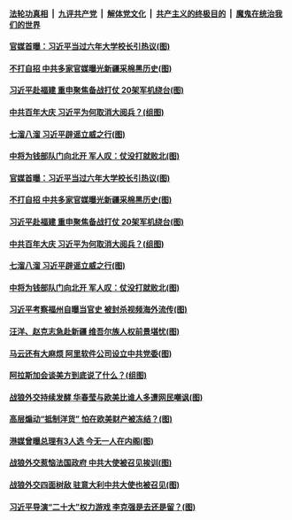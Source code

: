####  [法轮功真相](../../../../basic/blob/master/README.md?t=03272301) &nbsp;|&nbsp; [九评共产党](../../../../9ping.md/blob/master/README.md?t=03272301) &nbsp;|&nbsp; [解体党文化](../../../../jtdwh.md/blob/master/README.md?t=03272301)  &nbsp;|&nbsp; [共产主义的终极目的](../../../../gczydzjmd.md/blob/master/README.md?t=03272301) &nbsp;|&nbsp; [魔鬼在统治我们的世界](../../../../mgztzwmdsj.md/blob/master/README.md?t=03272301) 

#### [官媒首曝：习近平当过六年大学校长引热议(图)](../pages/p2/966910.md?t=03272301) 

#### [不打自招 中共多家官媒曝光新疆采棉黑历史(图)](../pages/p2/966945.md?t=03272301) 

#### [习近平赴福建 重申聚焦备战打仗 20架军机绕台(图)](../pages/p2/966887.md?t=03272301) 

#### [中共百年大庆 习近平为何取消大阅兵？(组图)](../pages/p2/966852.md?t=03272301) 

#### [七溜八溜 习近平辟谣立威之行(图)](../pages/p2/966871.md?t=03272301) 

#### [中将为钱部队门向北开 军人叹：仗没打就败北(图)](../pages/p2/966869.md?t=03272301) 

#### [官媒首曝：习近平当过六年大学校长引热议(图)](../pages/p2/966910.md?t=03272301) 

#### [不打自招 中共多家官媒曝光新疆采棉黑历史(图)](../pages/p2/966945.md?t=03272301) 




#### [习近平赴福建 重申聚焦备战打仗 20架军机绕台(图)](../pages/p2/966887.md?t=03272301) 

#### [中共百年大庆 习近平为何取消大阅兵？(组图)](../pages/p2/966852.md?t=03272301) 

#### [七溜八溜 习近平辟谣立威之行(图)](../pages/p2/966871.md?t=03272301) 

#### [中将为钱部队门向北开 军人叹：仗没打就败北(图)](../pages/p2/966869.md?t=03272301) 

#### [习近平考察福州自曝当官史 被封杀视频海外流传(图)](../pages/p2/966801.md?t=03272301) 

#### [汪洋、赵克志急赴新疆 维吾尔族人权前景堪忧(图)](../pages/p2/966829.md?t=03272301) 

#### [马云还有大麻烦 阿里软件公司设立中共党委(图)](../pages/p2/966805.md?t=03272301) 

#### [阿拉斯加会谈美方到底说了什么？(组图)](../pages/p2/966779.md?t=03272301) 


#### [战狼外交持续发酵 华春莹与欧美比谁人多遭网民嘲讽(图)](../pages/p2/966782.md?t=03272301) 

#### [高层煽动“抵制洋货” 怕在欧美财产被冻结？(图)](../pages/p2/966763.md?t=03272301) 

#### [港媒曾曝总理有3人选 今无一人在内阁(图)](../pages/p2/966746.md?t=03272301) 

#### [战狼外交惹恼法国政府 中共大使被召见挨训(图)](../pages/p2/966705.md?t=03272301) 

#### [战狼外交四面树敌 驻意大利中共大使也被召见(图)](../pages/p2/966669.md?t=03272301) 

#### [习近平导演“二十大”权力游戏 李克强是去还是留？(图)](../pages/p2/966655.md?t=03272301) 

